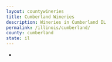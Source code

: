 ```yaml
---
layout: countywineries
title: Cumberland Wineries
description: Wineries in Cumberland IL
permalink: /illinois/cumberland/
county: cumberland
state: il
---
```

-
